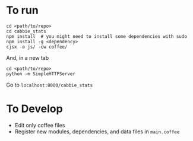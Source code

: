 # To run

```
cd <path/to/repo>
cd cabbie_stats
npm install  # you might need to install some dependencies with sudo npm install -g <dependency>
cjsx -o js/ -cw coffee/
```

And, in a new tab
```
cd <path/to/repo>
python -m SimpleHTTPServer
```

Go to `localhost:8000/cabbie_stats`

# To Develop

- Edit only coffee files
- Register new modules, dependencies, and data files in `main.coffee`
